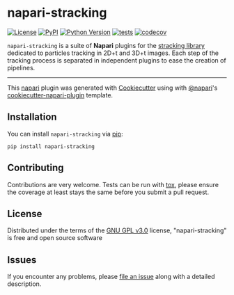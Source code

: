 # napari-stracking

[![License](https://img.shields.io/pypi/l/napari-stracking.svg?color=green)](https://github.com/sylvainprigent/napari-stracking/raw/master/LICENSE)
[![PyPI](https://img.shields.io/pypi/v/napari-stracking.svg?color=green)](https://pypi.org/project/napari-stracking)
[![Python Version](https://img.shields.io/pypi/pyversions/napari-stracking.svg?color=green)](https://python.org)
[![tests](https://github.com/sylvainprigent/napari-stracking/workflows/tests/badge.svg)](https://github.com/sylvainprigent/napari-stracking/actions)
[![codecov](https://codecov.io/gh/sylvainprigent/napari-stracking/branch/master/graph/badge.svg)](https://codecov.io/gh/sylvainprigent/napari-stracking)

`napari-stracking` is a suite of **Napari** plugins for the [stracking library](
https://sylvainprigent.github.io/stracking/) dedicated to particles tracking in 2D+t and 3D+t images. Each step of
the tracking process is separated in independent plugins to ease the creation of pipelines.

----------------------------------

This [napari] plugin was generated with [Cookiecutter] using with [@napari]'s [cookiecutter-napari-plugin] template.

<!--
Don't miss the full getting started guide to set up your new package:
https://github.com/napari/cookiecutter-napari-plugin#getting-started

and review the napari docs for plugin developers:
https://napari.org/docs/plugins/index.html
-->

## Installation

You can install `napari-stracking` via [pip]:

    pip install napari-stracking

## Contributing

Contributions are very welcome. Tests can be run with [tox], please ensure
the coverage at least stays the same before you submit a pull request.

## License

Distributed under the terms of the [GNU GPL v3.0] license,
"napari-stracking" is free and open source software

## Issues

If you encounter any problems, please [file an issue] along with a detailed description.

[napari]: https://github.com/napari/napari
[Cookiecutter]: https://github.com/audreyr/cookiecutter
[@napari]: https://github.com/napari
[MIT]: http://opensource.org/licenses/MIT
[BSD-3]: http://opensource.org/licenses/BSD-3-Clause
[GNU GPL v3.0]: http://www.gnu.org/licenses/gpl-3.0.txt
[GNU LGPL v3.0]: http://www.gnu.org/licenses/lgpl-3.0.txt
[Apache Software License 2.0]: http://www.apache.org/licenses/LICENSE-2.0
[Mozilla Public License 2.0]: https://www.mozilla.org/media/MPL/2.0/index.txt
[cookiecutter-napari-plugin]: https://github.com/napari/cookiecutter-napari-plugin
[file an issue]: https://github.com/sylvainprigent/napari-stracking/issues
[napari]: https://github.com/napari/napari
[tox]: https://tox.readthedocs.io/en/latest/
[pip]: https://pypi.org/project/pip/
[PyPI]: https://pypi.org/
